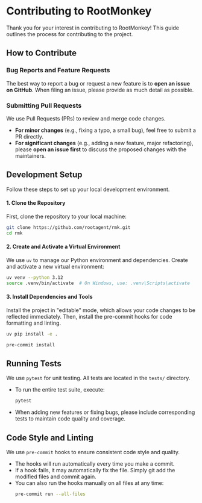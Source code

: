 # Contributing to RootMonkey

Thank you for your interest in contributing to RootMonkey!
This guide outlines the process for contributing to the project.

## How to Contribute

### Bug Reports and Feature Requests
The best way to report a bug or request a new feature is to **open an issue on GitHub**.
When filing an issue, please provide as much detail as possible.

### Submitting Pull Requests

We use Pull Requests (PRs) to review and merge code changes.
  * **For minor changes** (e.g., fixing a typo, a small bug), feel free to submit a PR directly.
  * **For significant changes** (e.g., adding a new feature, major refactoring), please **open an issue first** to discuss the proposed changes with the maintainers.

## Development Setup

Follow these steps to set up your local development environment.

#### 1. Clone the Repository

First, clone the repository to your local machine:

```bash
git clone https://github.com/rootagent/rmk.git
cd rmk
```

#### 2. Create and Activate a Virtual Environment

We use `uv` to manage our Python environment and dependencies. Create and activate a new virtual environment:

```bash
uv venv --python 3.12
source .venv/bin/activate  # On Windows, use: .venv\Scripts\activate
```

#### 3. Install Dependencies and Tools

Install the project in "editable" mode, which allows your code changes to be reflected immediately. Then, install the pre-commit hooks for code formatting and linting.

```bash
uv pip install -e .

pre-commit install
```

## Running Tests

We use `pytest` for unit testing. All tests are located in the `tests/` directory.

  * To run the entire test suite, execute:
    ```bash
    pytest
    ```
  * When adding new features or fixing bugs, please include corresponding tests to maintain code quality and coverage.

## Code Style and Linting

We use `pre-commit` hooks to ensure consistent code style and quality.

  * The hooks will run automatically every time you make a commit.
  * If a hook fails, it may automatically fix the file. Simply git add the modified files and commit again.
  * You can also run the hooks manually on all files at any time:
    ```bash
    pre-commit run --all-files
    ```
